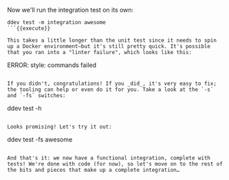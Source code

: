 Now we'll run the integration test on its own:
```
ddev test -m integration awesome
```{{execute}}

This takes a little longer than the unit test since it needs to spin up a Docker environment—but it's still pretty quick. It's possible that you ran into a "linter failure", which looks like this:
```
ERROR:   style: commands failed
```

If you didn't, congratulations! If you _did_, it's very easy to fix; the tooling can help or even do it for you. Take a look at the `-s` and `-fs` switches:
```
ddev test -h
```{{execute}}

Looks promising! Let's try it out:
```
ddev test -fs awesome
```{{execute}}

And that's it: we now have a functional integration, complete with tests! We're done with code (for now), so let's move on to the rest of the bits and pieces that make up a complete integration…
